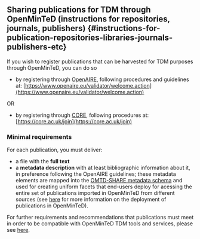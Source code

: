 ## Sharing publications for TDM through OpenMinTeD (instructions for repositories, journals, publishers) {#instructions-for-publication-repositories-libraries-journals-publishers-etc}

If you wish to register publications that can be harvested for TDM purposes through OpenMinTeD, you can do so

* by registering through [OpenAIRE](http://www.openaire.eu), following procedures and guidelines at: [https://www.openaire.eu/validator/welcome.action](https://www.openaire.eu/validator/welcome.action)

OR

* by registering through [CORE](http://core.ac.uk), following procedures at: [https://core.ac.uk/join](https://core.ac.uk/join)

### Minimal requirements
For each publication, you must deliver:
* a file with the **full text** 
* a **metadata description** with at least bibliographic information about it, in preference following the OpenAIRE guidelines; these metadata elements are mapped into the [OMTD-SHARE metadata schema](/the_omtd-share_metadata_schema.md) and used for creating uniform facets that end-users deploy for acessing the entire set of publications imported in OpenMinTeD from different sources (see [here](/deployment-scenario-of-publications-in-openminted.md) for more information on the deployment of publications in OpenMinTeD).

For further requirements and recommendations that publications must meet in order to be compatible with OpenMinTeD TDM tools and services, please see [here](/recommendations-for-publishers.md).
